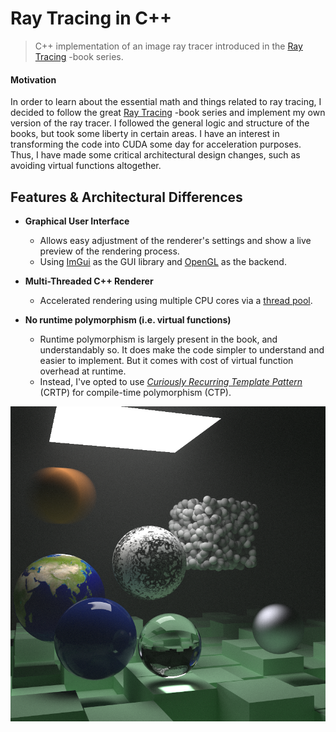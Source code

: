 # Ray Tracing in C++

> C++ implementation of an image ray tracer introduced in
> the [Ray Tracing](https://raytracing.github.io/) -book series.

#### Motivation

In order to learn about the essential math and things related to ray tracing, I
decided to follow the great [Ray Tracing](https://raytracing.github.io/) -book
series and implement my own version of the ray tracer. I followed the general
logic and structure of the books, but took some liberty in certain areas. I have
an interest in transforming the code into CUDA some day for acceleration
purposes. Thus, I have made some critical architectural design changes, such as
avoiding virtual functions altogether.

## Features & Architectural Differences

- **Graphical User Interface**
    - Allows easy adjustment of the renderer's settings and show a live preview
      of the rendering process.
    - Using [ImGui](https://github.com/ocornut/imgui) as the GUI library
      and [OpenGL](https://www.opengl.org/) as the backend.

- **Multi-Threaded C++ Renderer**
    - Accelerated rendering using multiple CPU cores via
      a [thread pool](https://github.com/bshoshany/thread-pool).

- **No runtime polymorphism (i.e. virtual functions)**
    - Runtime polymorphism is largely present in the book, and understandably
      so. It does make the code simpler to understand and easier to implement.
      But it comes with cost of virtual function overhead at runtime.
    - Instead, I've opted to use [*Curiously Recurring Template
      Pattern*](https://en.wikipedia.org/wiki/Curiously_recurring_template_pattern)
      (CRTP) for compile-time polymorphism (CTP).

![The Next Week](example.png)
